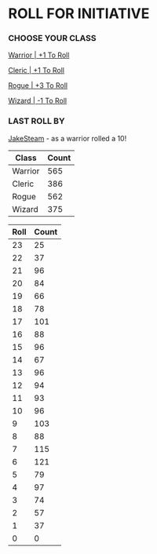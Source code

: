 # ROLL FOR INITIATIVE
### CHOOSE YOUR CLASS

[Warrior | +1 To Roll](https://github.com/benjaminsampica/benjaminsampica/issues/new?title=roll%7Cwarrior&body=Just+click+%27Submit+new+issue%27.)

[Cleric | +1 To Roll](https://github.com/benjaminsampica/benjaminsampica/issues/new?title=roll%7Ccleric&body=Just+click+%27Submit+new+issue%27.)

[Rogue | +3 To Roll](https://github.com/benjaminsampica/benjaminsampica/issues/new?title=roll%7Crogue&body=Just+click+%27Submit+new+issue%27.)

[Wizard | -1 To Roll](https://github.com/benjaminsampica/benjaminsampica/issues/new?title=roll%7Cwizard&body=Just+click+%27Submit+new+issue%27.)
### LAST ROLL BY
[JakeSteam](https://www.github.com/JakeSteam) - as a warrior rolled a 10!

|Class|Count|
|-|-|
|Warrior|565|
|Cleric|386|
|Rogue|562|
|Wizard|375|

|Roll|Count|
|-|-|
|23|25
|22|37
|21|96
|20|84
|19|66
|18|78
|17|101
|16|88
|15|96
|14|67
|13|96
|12|94
|11|93
|10|96
|9|103
|8|88
|7|115
|6|121
|5|79
|4|97
|3|74
|2|57
|1|37
|0|0
